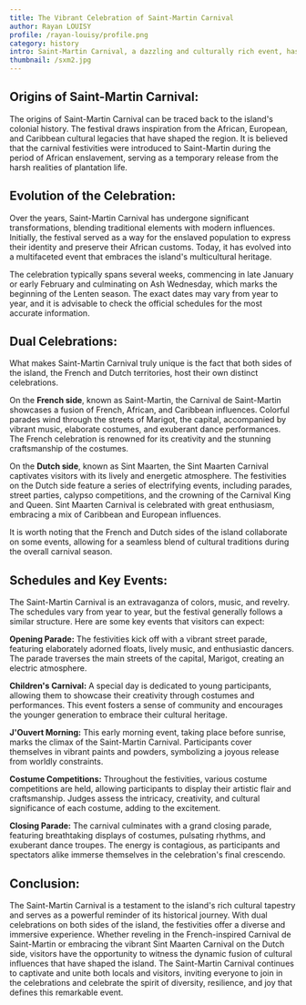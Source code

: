 ```yaml
---
title: The Vibrant Celebration of Saint-Martin Carnival
author: Rayan LOUISY
profile: /rayan-louisy/profile.png
category: history
intro: Saint-Martin Carnival, a dazzling and culturally rich event, has become an integral part of the island's identity. This vibrant celebration, deeply rooted in history, showcases the fusion of diverse cultural influences. With its captivating origins, evolving traditions, and unique dual celebrations on both sides of the island, the Saint-Martin Carnival offers an immersive experience that enchants both locals and visitors alike.
thumbnail: /sxm2.jpg
---
```


## Origins of Saint-Martin Carnival:

The origins of Saint-Martin Carnival can be traced back to the island's colonial history. The festival draws inspiration from the African, European, and Caribbean cultural legacies that have shaped the region. It is believed that the carnival festivities were introduced to Saint-Martin during the period of African enslavement, serving as a temporary release from the harsh realities of plantation life.

## Evolution of the Celebration:

Over the years, Saint-Martin Carnival has undergone significant transformations, blending traditional elements with modern influences. Initially, the festival served as a way for the enslaved population to express their identity and preserve their African customs. Today, it has evolved into a multifaceted event that embraces the island's multicultural heritage.

The celebration typically spans several weeks, commencing in late January or early February and culminating on Ash Wednesday, which marks the beginning of the Lenten season. The exact dates may vary from year to year, and it is advisable to check the official schedules for the most accurate information.

## Dual Celebrations:

What makes Saint-Martin Carnival truly unique is the fact that both sides of the island, the French and Dutch territories, host their own distinct celebrations.

On the **French side**, known as Saint-Martin, the Carnival de Saint-Martin showcases a fusion of French, African, and Caribbean influences. Colorful parades wind through the streets of Marigot, the capital, accompanied by vibrant music, elaborate costumes, and exuberant dance performances. The French celebration is renowned for its creativity and the stunning craftsmanship of the costumes.

On the **Dutch side**, known as Sint Maarten, the Sint Maarten Carnival captivates visitors with its lively and energetic atmosphere. The festivities on the Dutch side feature a series of electrifying events, including parades, street parties, calypso competitions, and the crowning of the Carnival King and Queen. Sint Maarten Carnival is celebrated with great enthusiasm, embracing a mix of Caribbean and European influences.

It is worth noting that the French and Dutch sides of the island collaborate on some events, allowing for a seamless blend of cultural traditions during the overall carnival season.


## Schedules and Key Events:

The Saint-Martin Carnival is an extravaganza of colors, music, and revelry. The schedules vary from year to year, but the festival generally follows a similar structure. Here are some key events that visitors can expect:

**Opening Parade:** The festivities kick off with a vibrant street parade, featuring elaborately adorned floats, lively music, and enthusiastic dancers. The parade traverses the main streets of the capital, Marigot, creating an electric atmosphere.

**Children's Carnival:** A special day is dedicated to young participants, allowing them to showcase their creativity through costumes and performances. This event fosters a sense of community and encourages the younger generation to embrace their cultural heritage.

**J'Ouvert Morning:** This early morning event, taking place before sunrise, marks the climax of the Saint-Martin Carnival. Participants cover themselves in vibrant paints and powders, symbolizing a joyous release from worldly constraints.

**Costume Competitions:** Throughout the festivities, various costume competitions are held, allowing participants to display their artistic flair and craftsmanship. Judges assess the intricacy, creativity, and cultural significance of each costume, adding to the excitement.

**Closing Parade:** The carnival culminates with a grand closing parade, featuring breathtaking displays of costumes, pulsating rhythms, and exuberant dance troupes. The energy is contagious, as participants and spectators alike immerse themselves in the celebration's final crescendo.


## Conclusion:

The Saint-Martin Carnival is a testament to the island's rich cultural tapestry and serves as a powerful reminder of its historical journey. With dual celebrations on both sides of the island, the festivities offer a diverse and immersive experience. Whether reveling in the French-inspired Carnival de Saint-Martin or embracing the vibrant Sint Maarten Carnival on the Dutch side, visitors have the opportunity to witness the dynamic fusion of cultural influences that have shaped the island. The Saint-Martin Carnival continues to captivate and unite both locals and visitors, inviting everyone to join in the celebrations and celebrate the spirit of diversity, resilience, and joy that defines this remarkable event.
